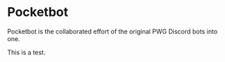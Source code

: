 # Pocketbot

Pocketbot is the collaborated effort of the original PWG Discord bots into one.

This is a test.